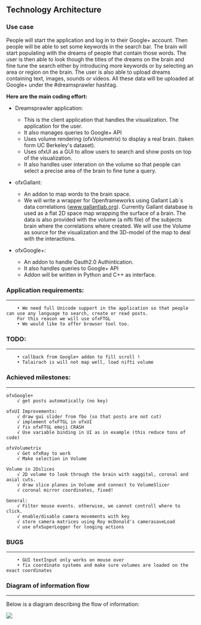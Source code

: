 ## Technology Architecture

### Use case

People will start the application and log in to their Google+ account. 
Then people will be able to set some keywords in the search bar.
The brain will start populating with the dreams of people that contain those words.
The user is then able to look though the titles of the dreams on the brain and fine tune the search either by introducing more keywords or by selecting an area or region on the brain.
The user is also able to upload dreams containing text, images, sounds or videos. All these data will be uploaded at Google+ under the #dreamsprawler hashtag.

**Here are the main coding effort:**
- Dreamsprawler application:
	- This is the client application that handles the visualization. The application for the user.
	- It also manages queries to Google+ API
	- Uses volume rendering (ofxVolumetrix) to display a real brain. (taken form UC Berkeley's dataset).
	- Uses ofxUI as a GUI to allow users to search and show posts on top of the visualization.
	- It also handles user interation on the volume so that people can select a precise area of the brain to fine tune a query.

- ofxGallant:
	- An addon to map words to the brain space.
	- We will write a wrapper for Openframeworks using Gallant Lab`s data correlations (www.gallantlab.org).
Currently Gallant database is used as a flat 2D space map wrapping the surface of a brain. The data is also provided with the volume (a nifti file) of the subjects brain where the correlations where created.
We will use the Volume as source for the visualization and the 3D-model of the map to deal with the interactions.

- ofxGoogle+:
	- An addon to handle Oauth2.0 Authintication.
	- It also handles queries to Google+ API
	- Addon will be written in Python and C++ as interface.

### Application requirements:
--------------------------------------------------------------------------------
		• We need full Unicode support in the application so that people can use any language to search, create or read posts.
		For this reason we will use ofxFTGL
		• We would like to offer browser tool too.

### TODO:
--------------------------------------------------------------------------------
		• callback from Google+ addon to fill scroll !
		• Talairach is will not map well, load nifti volume

### Achieved milestones:
--------------------------------------------------------------------------------
	ofxGoogle+
		√ get posts automatically (no key)

	ofxUI Improvements:
		√ draw gui slider from fbo (so that posts are not cut)
		√ implement ofxFTGL in ofxUI
		√ fix ofxFTGL emoji CRASH 
		√ Use variable binding in UI as in example (this reduce tons of code)

	ofxVolumetrix
		√ Get ofxRay to work
		√ Make selection in Volume

	Volume in 2Dslices
		√ 2D volume to look through the brain with saggital, coronal and axial cuts.
		√ draw slice planes in Volume and connect to VolumeSlicer
		√ coronal mirror coordinates, fixed!

	General:
		√ Filter mouse events. otherwise, we cannot controll where to click.
		√ enable/disable camera movements with key
		√ store camera matrices using Roy mcDonald's camerasaveLoad
		√ use ofxSuperLogger for looging actions


### BUGS
--------------------------------------------------------------------------------
		• GUI textInput only works on mouse over
		• fix coordinate systems and make sure volumes are loaded on the exact coordinates


### Diagram of information flow
--------------------------------------------------------------------------------
Below is a diagram describing the flow of information:

<img src="https://docs.google.com/drawings/d/1bihc5fLX7nLSxHqRrgZz9CodR5Uqk4YVInev_7imNFA/pub?w=960&amp;h=720">


